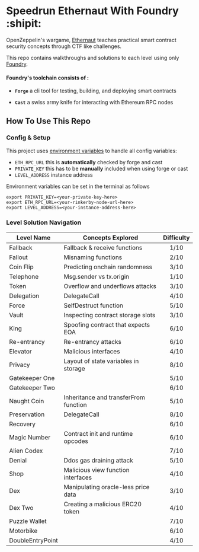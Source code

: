 # Speedrun Ethernaut With Foundry :shipit:

OpenZeppelin's wargame, [Ethernaut](https://ethernaut.openzeppelin.com/) teaches practical smart contract security concepts through CTF like challenges. 

This repo contains walkthroughs and solutions to each level using only [Foundry](https://book.getfoundry.sh/index.html).

#### Foundry's toolchain consists of :
- **`Forge`** a cli tool for testing, building, and deploying smart contracts
 
- **`Cast`** a swiss army knife for interacting with Ethereum RPC nodes
 
## How To Use This Repo
### Config & Setup
This project uses [environment variables](https://www.geeksforgeeks.org/environment-variables-in-linux-unix/) to handle all config variables:
- `ETH_RPC_URL` this is **automatically** checked by forge and cast
- `PRIVATE_KEY` this has to be **manually** included when using forge or cast
- `LEVEL_ADDRESS` instance address

Environment variables can be set in the terminal as follows
```
export PRIVATE_KEY=<your-private-key-here> 
export ETH_RPC_URL=<your-rinkerby-node-url-here>
export LEVEL_ADDRESS=<your-instance-address-here>
```

### Level Solution Navigation

| Level Name       | Concepts Explored                            | Difficulty |
| -----------      | -----------                                  | :----:     |
| Fallback         | Fallback & receive functions                 | 1/10       |
| Fallout          | Misnaming functions                          | 2/10       |
| Coin Flip        | Predicting onchain randomness                | 3/10       |
| Telephone        | Msg.sender vs tx.origin                      | 1/10       |
| Token            | Overflow and underflows attacks              | 3/10       |
| Delegation       | DelegateCall                                 | 4/10       |
| Force            | SelfDestruct function                        | 5/10       |
| Vault            | Inspecting contract storage slots            | 3/10       |
| King             | Spoofing contract that expects EOA           | 6/10       |
| Re-entrancy      | Re-entrancy attacks                          | 6/10       |
| Elevator         | Malicious interfaces                         | 4/10       |
| Privacy          | Layout of state variables in storage         | 8/10       |
| Gatekeeper One   |                                              | 5/10       |
| Gatekeeper Two   |                                              | 6/10       |
| Naught Coin      | Inheritance and transferFrom function        | 5/10       |
| Preservation     | DelegateCall                                 | 8/10       |
| Recovery         |                                              | 6/10       |
| Magic Number     | Contract init and runtime opcodes            | 6/10       |
| Alien Codex      |                                              | 7/10       |
| Denial           | Ddos gas draining attack                     | 5/10       |
| Shop             | Malicious view function interfaces           | 4/10       |
| Dex              | Manipulating oracle-less price data          | 3/10       |
| Dex Two          | Creating a malicious ERC20 token             | 4/10       |
| Puzzle Wallet    |                                              | 7/10       |
| Motorbike        |                                              | 6/10       |
| DoubleEntryPoint |                                              | 4/10       |
